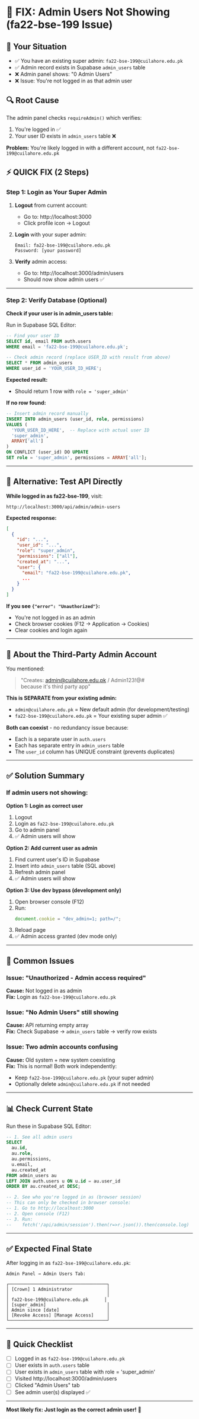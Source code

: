 # 🔧 FIX: Admin Users Not Showing (fa22-bse-199 Issue)

## 🎯 Your Situation

- ✅ You have an existing super admin: `fa22-bse-199@cuilahore.edu.pk`
- ✅ Admin record exists in Supabase `admin_users` table
- ❌ Admin panel shows: "0 Admin Users"
- ❌ Issue: You're not logged in as that admin user

## 🔍 Root Cause

The admin panel checks `requireAdmin()` which verifies:
1. You're logged in ✅
2. Your user ID exists in `admin_users` table ❌

**Problem:** You're likely logged in with a different account, not `fa22-bse-199@cuilahore.edu.pk`

## ⚡ QUICK FIX (2 Steps)

### Step 1: Login as Your Super Admin

1. **Logout** from current account:
   - Go to: http://localhost:3000
   - Click profile icon → Logout

2. **Login** with your super admin:
   ```
   Email: fa22-bse-199@cuilahore.edu.pk
   Password: [your password]
   ```

3. **Verify** admin access:
   - Go to: http://localhost:3000/admin/users
   - Should now show admin users ✅

---

### Step 2: Verify Database (Optional)

**Check if your user is in admin_users table:**

Run in Supabase SQL Editor:
```sql
-- Find your user ID
SELECT id, email FROM auth.users 
WHERE email = 'fa22-bse-199@cuilahore.edu.pk';

-- Check admin record (replace USER_ID with result from above)
SELECT * FROM admin_users 
WHERE user_id = 'YOUR_USER_ID_HERE';
```

**Expected result:**
- Should return 1 row with `role = 'super_admin'`

**If no row found:**
```sql
-- Insert admin record manually
INSERT INTO admin_users (user_id, role, permissions)
VALUES (
  'YOUR_USER_ID_HERE',  -- Replace with actual user ID
  'super_admin',
  ARRAY['all']
)
ON CONFLICT (user_id) DO UPDATE
SET role = 'super_admin', permissions = ARRAY['all'];
```

---

## 🧪 Alternative: Test API Directly

**While logged in as fa22-bse-199**, visit:
```
http://localhost:3000/api/admin/admin-users
```

**Expected response:**
```json
[
  {
    "id": "...",
    "user_id": "...",
    "role": "super_admin",
    "permissions": ["all"],
    "created_at": "...",
    "user": {
      "email": "fa22-bse-199@cuilahore.edu.pk",
      ...
    }
  }
]
```

**If you see `{"error": "Unauthorized"}`:**
- You're not logged in as an admin
- Check browser cookies (F12 → Application → Cookies)
- Clear cookies and login again

---

## 🔐 About the Third-Party Admin Account

You mentioned:
> "Creates: admin@cuilahore.edu.pk / Admin123!@#  
> because it's third party app"

**This is SEPARATE from your existing admin:**
- `admin@cuilahore.edu.pk` = New default admin (for development/testing)
- `fa22-bse-199@cuilahore.edu.pk` = Your existing super admin ✅

**Both can coexist** - no redundancy issue because:
- Each is a separate user in `auth.users`
- Each has separate entry in `admin_users` table
- The `user_id` column has UNIQUE constraint (prevents duplicates)

---

## ✅ Solution Summary

### If admin users not showing:

**Option 1: Login as correct user**
1. Logout
2. Login as `fa22-bse-199@cuilahore.edu.pk`
3. Go to admin panel
4. ✅ Admin users will show

**Option 2: Add current user as admin**
1. Find current user's ID in Supabase
2. Insert into `admin_users` table (SQL above)
3. Refresh admin panel
4. ✅ Admin users will show

**Option 3: Use dev bypass (development only)**
1. Open browser console (F12)
2. Run:
   ```javascript
   document.cookie = "dev_admin=1; path=/";
   ```
3. Reload page
4. ✅ Admin access granted (dev mode only)

---

## 🚨 Common Issues

### Issue: "Unauthorized - Admin access required"
**Cause:** Not logged in as admin  
**Fix:** Login as `fa22-bse-199@cuilahore.edu.pk`

### Issue: "No Admin Users" still showing
**Cause:** API returning empty array  
**Fix:** Check Supabase → `admin_users` table → verify row exists

### Issue: Two admin accounts confusing
**Cause:** Old system + new system coexisting  
**Fix:** This is normal! Both work independently:
- Keep `fa22-bse-199@cuilahore.edu.pk` (your super admin)
- Optionally delete `admin@cuilahore.edu.pk` if not needed

---

## 📊 Check Current State

Run these in Supabase SQL Editor:

```sql
-- 1. See all admin users
SELECT 
  au.id,
  au.role,
  au.permissions,
  u.email,
  au.created_at
FROM admin_users au
LEFT JOIN auth.users u ON u.id = au.user_id
ORDER BY au.created_at DESC;

-- 2. See who you're logged in as (browser session)
-- This can only be checked in browser console:
-- 1. Go to http://localhost:3000
-- 2. Open console (F12)
-- 3. Run: 
--    fetch('/api/admin/session').then(r=>r.json()).then(console.log)
```

---

## ✅ Expected Final State

After logging in as `fa22-bse-199@cuilahore.edu.pk`:

```
Admin Panel → Admin Users Tab:

┌─────────────────────────────────────┐
│ [Crown] 1 Administrator             │
│                                     │
│ fa22-bse-199@cuilahore.edu.pk      │
│ [super_admin]                       │
│ Admin since [date]                  │
│ [Revoke Access] [Manage Access]     │
└─────────────────────────────────────┘
```

---

## 🎯 Quick Checklist

- [ ] Logged in as `fa22-bse-199@cuilahore.edu.pk`
- [ ] User exists in `auth.users` table
- [ ] User exists in `admin_users` table with role = 'super_admin'
- [ ] Visited http://localhost:3000/admin/users
- [ ] Clicked "Admin Users" tab
- [ ] See admin user(s) displayed ✅

---

**Most likely fix: Just login as the correct admin user!** 🎉
